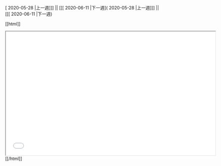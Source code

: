 [ 2020-05-28 |上一週]]] || [[[ 2020-06-11 |下一週]( 2020-05-28 |上一週]]] || [[[ 2020-06-11 |下一週)



[[html]]
<iframe src='<http://pad.hackingthursday.org>  ?showControls=true&showChat=true&showLineNumbers=true&useMonospaceFont=false' width=675 height=400></iframe>
[[/html]]